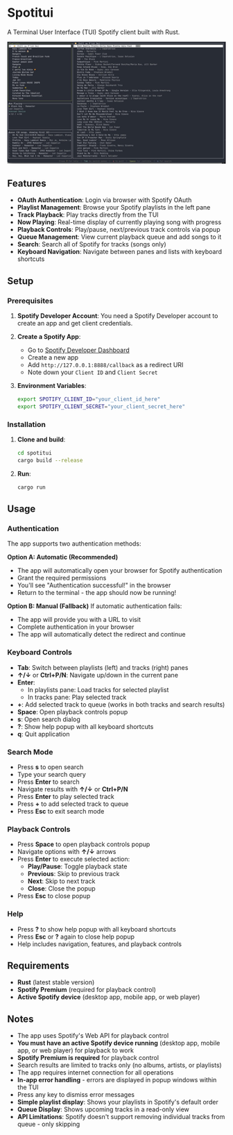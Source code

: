 # Spotitui

A Terminal User Interface (TUI) Spotify client built with Rust.

![spotitui](tui.jpeg)

## Features

- **OAuth Authentication**: Login via browser with Spotify OAuth
- **Playlist Management**: Browse your Spotify playlists in the left pane
- **Track Playback**: Play tracks directly from the TUI
- **Now Playing**: Real-time display of currently playing song with progress
- **Playback Controls**: Play/pause, next/previous track controls via popup
- **Queue Management**: View current playback queue and add songs to it
- **Search**: Search all of Spotify for tracks (songs only)
- **Keyboard Navigation**: Navigate between panes and lists with keyboard shortcuts

## Setup

### Prerequisites

1. **Spotify Developer Account**: You need a Spotify Developer account to create an app and get client credentials.

2. **Create a Spotify App**:
   - Go to [Spotify Developer Dashboard](https://developer.spotify.com/dashboard)
   - Create a new app
   - Add `http://127.0.0.1:8888/callback` as a redirect URI
   - Note down your `Client ID` and `Client Secret`

3. **Environment Variables**:
   ```bash
   export SPOTIFY_CLIENT_ID="your_client_id_here"
   export SPOTIFY_CLIENT_SECRET="your_client_secret_here"
   ```

### Installation

1. **Clone and build**:
   ```bash
   cd spotitui
   cargo build --release
   ```

2. **Run**:
   ```bash
   cargo run
   ```

## Usage

### Authentication

The app supports two authentication methods:

**Option A: Automatic (Recommended)**
- The app will automatically open your browser for Spotify authentication
- Grant the required permissions
- You'll see "Authentication successful!" in the browser
- Return to the terminal - the app should now be running!

**Option B: Manual (Fallback)**
If automatic authentication fails:
- The app will provide you with a URL to visit
- Complete authentication in your browser
- The app will automatically detect the redirect and continue

### Keyboard Controls

- **Tab**: Switch between playlists (left) and tracks (right) panes
- **↑/↓** or **Ctrl+P/N**: Navigate up/down in the current pane
- **Enter**:
  - In playlists pane: Load tracks for selected playlist
  - In tracks pane: Play selected track
- **+**: Add selected track to queue (works in both tracks and search results)
- **Space**: Open playback controls popup
- **s**: Open search dialog
- **?**: Show help popup with all keyboard shortcuts
- **q**: Quit application

### Search Mode
- Press **s** to open search
- Type your search query
- Press **Enter** to search
- Navigate results with **↑/↓** or **Ctrl+P/N**
- Press **Enter** to play selected track
- Press **+** to add selected track to queue
- Press **Esc** to exit search mode

### Playback Controls
- Press **Space** to open playback controls popup
- Navigate options with **↑/↓** arrows
- Press **Enter** to execute selected action:
  - **Play/Pause**: Toggle playback state
  - **Previous**: Skip to previous track
  - **Next**: Skip to next track
  - **Close**: Close the popup
- Press **Esc** to close popup

### Help
- Press **?** to show help popup with all keyboard shortcuts
- Press **Esc** or **?** again to close help popup
- Help includes navigation, features, and playback controls


## Requirements

- **Rust** (latest stable version)
- **Spotify Premium** (required for playback control)
- **Active Spotify device** (desktop app, mobile app, or web player)

## Notes

- The app uses Spotify's Web API for playback control
- **You must have an active Spotify device running** (desktop app, mobile app, or web player) for playback to work
- **Spotify Premium is required** for playback control
- Search results are limited to tracks only (no albums, artists, or playlists)
- The app requires internet connection for all operations
- **In-app error handling** - errors are displayed in popup windows within the TUI
- Press any key to dismiss error messages
- **Simple playlist display**: Shows your playlists in Spotify's default order
- **Queue Display**: Shows upcoming tracks in a read-only view
- **API Limitations**: Spotify doesn't support removing individual tracks from queue - only skipping

